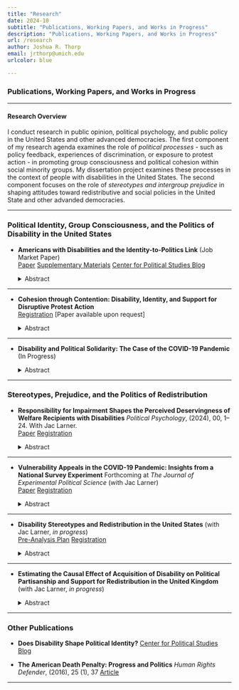 ```yaml
---
title: "Research"
date: 2024-10
subtitle: "Publications, Working Papers, and Works in Progress"
description: "Publications, Working Papers, and Works in Progress"
url: /research
author: Joshua R. Thorp
email: jrthorp@umich.edu
urlcolor: blue

--- 
```


### Publications, Working Papers, and Works in Progress

----

#### Research Overview
> <p style="font-size: 0.8em;"> 
  
I conduct research in public opinion, political psychology, and public policy in the United States and other advanced democracies. The first component of my research agenda examines the role of *political processes* - such as policy feedback,  experiences of discrimination, or exposure to protest action - in promoting group consciousness and political cohesion within social minority groups. My dissertation project examines these processes in the context of people with disabilities in the United States. The second component focuses on the role of *stereotypes and intergroup prejudice* in shaping attitudes toward redistributive and social policies in the United State and other advanded democracies. 

</p> 

----

### Political Identity, Group Consciousness, and the Politics of Disability in the United States

- **Americans with Disabilities and the Identity-to-Politics Link** (Job Market Paper)<br> 
[Paper](https://www.dropbox.com/scl/fi/2prq1resaufzbrl68si0y/BPP2_Sept2024.pdf?rlkey=sjzuw0dctya1tgiwie9vur4fs&e=1&dl=0) [Supplementary Materials](https://osf.io/4qfks/) [Center for Political Studies Blog](https://cpsblog.isr.umich.edu/?p=3152)

  <details>
  <summary>Abstract</summary>
  <p style="font-size: 0.9em;"> How do social identities become politically salient? People with disabilities (PWD) are a diverse social minority with clear links to politics. However, little is known about how disability might shape political psychology. Conventional wisdom suggests that political cohesion in diverse social groups is a consequence of (1) elite mobilization, and/or (2) intragroup contact. I argue that this conventional wisdom is largely inapplicable to disabled Americans. However, disability may become politically salient via other social processes, including experiences of stigma and discrimination, and processes of policy feedback that link disability to redistributive benefits. I test this theory using data from two original national surveys and the 2024 ANES Pilot Study. I develop an original survey measure for identification with disability - the Disability ID scale - and examine the implications of this identity for political attitudes. I find that Disability ID is strongest among those with more severe and visible impairments, and among those who receive disability welfare and accommodations. Disability ID has important implications for politics, with those higher in Disability ID reporting more ideological liberalism, Democratic partisanship, and support for a range of redistributive policies. Finally, Disability ID is cross-cutting, with the redistributive preferences of conservatives and Republicans converging with those of liberals and Democrats at high levels of Disability ID. </p> 

  ![](/BPP2_pid_interactionsfs2_minimal.png)

  </details>
  
----

- **Cohesion through Contention: Disability, Identity, and Support for Disruptive Protest Action** <br>
[Registration](https://osf.io/d96jb) [Paper available upon request] 

  <details>
  <summary>Abstract</summary>
  <p style="font-size: 0.9em;"> What drives support for protest action in diverse social groups, where group members may have different or competing political interests? This paper addresses this question by examining the attitudes of disabled Americans toward disruptive disability rights protests. While such protests are framed as advancing the interests of all disabled people - no matter their specific impairment - they frequently include policy demands that benefit only a subset of disabled people. Disability rights protests thus provide a novel context in which to examine the role of expressive (shared identity) vs. instrumental (personal benefit from policy change) motivations in shaping attitudes toward protest action. In a survey experiment (N=1016) of American adults with disabilities, I find that identification and a sense of linked fate with disabled people predict support for protest action and a willingness to participate, even when such protests are highly disruptive. By contrast, sharing the specific impairment of the protesters (mobility impairment) does not predict elevated support. More broadly, these findings provide novel empirical evidence of group consciousness among large shares of disabled Americans, and show that disabled people are mobilized by exposure to disability rights protests.</p>

  </details>


----

- **Disability and Political Solidarity: The Case of the COVID-19 Pandemic** (In Progress)

  <details>
  <summary>Abstract</summary>
  <p style="font-size: 0.9em;"> To what extent do public health threats promote political solidarity among members of vulnerable minority groups? People with disabilities (PWD) were at substantially elevated risk of severe illness and death throughout the COVID-19 pandemic. Yet, existing research has not considered how disability status shaped attitudes toward policy interventions designed to curb the spread of the virus (e.g. vaccines, social distancing, masking). Using data from two nationally representative YouGov surveys (N=2000) in the United States, I find that respondents with functional disabilities are not more likely to be vaccinated or support virus-curbing measures than their non-disabled peers. By contrast, among respondents with disabilities, those who consider disability to be an important part of their social identity, and who report a sense of linked fate with PWD are more likely to be vaccinated and more likely to support preventative measures. </p>

  </details>

----

### Stereotypes, Prejudice, and the Politics of Redistribution

- **Responsibility for Impairment Shapes the Perceived Deservingness of Welfare Recipients with Disabilities**
*Political Psychology*, (2024), 00, 1–24. With Jac Larner. <br> 
[Paper](/ThorpLarner2024_PoliticalPsych_ResponsibilityforImpairment.pdf) [Registration](/ResponsibilityforImpairment_Registration.pdf)
  <details>
  <summary>Abstract</summary>
  <p style="font-size: 0.9em;"> When do people support government assistance for people with disabilities? Disability welfare programs account for large shares of national welfare budgets, but little is known about public attitudes toward disabled welfare claimants. Drawing on psychological research in stereotype content, we argue that attitudes toward welfare for people with dis- abilities are likely to be more conditional than     previously acknowledged. In two nationally representative, preregistered survey experiments in Wales (N = 3393) and Scotland (N = 1707), we ask respondents to evaluate the deservingness of a fictitious disabled claimant to government assistance. We manipulate the claimant's outgroup status and the manner in which they acquired their impairment. We find that disabled claimants perceived as even somewhat responsible for their impairments are considered substantially less deserving of government assistance than those perceived not responsible, even when their needs for assistance are identical. Contrary to expectations, we find relatively modest and inconsistent outgroup penalties in perceived deservingness. Finally, we find large heterogeneous treatment effects among respondents holding to more authoritarian social values. These results challenge conventional wisdom regarding the universality of support for disability welfare and help explain why voters may not be inclined to punish politicians who propose cuts to programs for even stereotypically high-deserving groups. </p>

  ##### Figure 1: Main Effects by Treatment Condition

  ![](/JLJT_PolPsych2024_Figure1.png)

  </details>

----

- **Vulnerability Appeals in the COVID-19 Pandemic: Insights from a National Survey Experiment** 
Forthcoming at *The Journal of Experimental Political Science* (with Jac Larner) <br>
[Paper](/ACCEPTED_JLJT2024_JEPS_COVID19.pdf) [Registration](/JLJT_GroupVulnerabilityCOVID19_Preregistration.pdf)


  <details>
  <summary>Abstract</summary>
  <p style="font-size: 0.9em;">This study explores the impact of vulnerability appeals during the COVID-19 pandemic using a nationally representative, pre-registered survey experiment (N=4,087) conducted in mid-2021. We explore whether providing citizens with information about the vulnerability of ethnic minority and disabled citizens to COVID-19 fosters empathy and increased support for behavioural restrictions. We observe minimal statistically significant or substantive effects, although the presence of subtle effects cannot be entirely ruled out. We identify some limited indications that individuals with disabilities exhibit increased support for restrictions when exposed to information about the vulnerability of disabled people to COVID-19, but these effects are inconsistent. Therefore, our findings provide limited evidence to confirm or rule out that using vulnerability appeals alone is effective for influencing public attitudes toward behavioural restrictions. The findings point toward avenues for future research, including a closer examination of heterogeneous responses to public health messaging among population subgroups. </p>

  ##### Figure 2: Timing of Experiment in the COVID-19 Pandemic

  ![](/JLJT_JEPS2024_Figure2.png)

  </details>  


----

- **Disability Stereotypes and Redistribution in the United States** (with Jac Larner, *in progress*) <br>
[Pre-Analysis Plan](https://www.dropbox.com/scl/fi/pnzgeoehsscme4iegwn4o/Disability_Stereotypes_PAP.pdfrlkey=d2yo7hef1rkbgcr2tha3ybhto&dl=0) [Registration](https://osf.io/e7r2q)



  <details>
  <summary>Abstract</summary>
  <p style="font-size: 0.9em;"> In multiple studies across time and in differing contexts, opposition to state welfare has been linked to beliefs on the demographic composition of welfare recipients. Particular, and almost exclusive, attention has been paid to the share of groups stereotyped as ’undeserving’, namely people from minority ethnic backgrounds and immigrants. In this paper, we test whether eliciting associations between welfare and disabled people - a group frequently stereotyped as highly deserving - increases support for welfare. Using a nationally representative survey experiment conducted in the United States, we employ random assignment to different treatments aimed at providing distinct signals regarding the proportion of welfare recipients who are disabled. Our analysis encompasses both attitudinal shifts and behavioral responses elicited by these treatments. </p>

  </details>  

----

- **Estimating the Causal Effect of Acquisition of Disability on Political Partisanship and Support for Redistribution in the United Kingdom** (with Jac Larner, *in progress*)


  <details>
  <summary>Abstract</summary>
  <p style="font-size: 0.9em;"> Ageing populations across the developed world have resulted in larger shares of national populations spending more years of life with disabilities and chronic health conditions (Carpenter 2012). How does the acquisition of such conditions shape political behavior? This project utilizes original panel data collected as part of the British Election Study (BES) to estimate the causal effect of acquiring a disabling impairment on political partisanship and support for redistribution in the United Kingdom. In doing so, we contribute to ongoing debates regarding the role of disability and chronic health conditions in shaping political attitudes, and present novel evidence on the political consequences of ageing populations.
    
  </details>  


----

### Other Publications


- **Does Disability Shape Political Identity?** [Center for Political Studies Blog](https://cpsblog.isr.umich.edu/?p=3152)

  
- **The American Death Penalty: Progress and Politics**
*Human Rights Defender*, (2016), 25 (1), 37 [Article](https://www.dropbox.com/scl/fi/d7dgx0j4gemuftzbh9oqa/25HumRtsDefender34.pdf?rlkey=5r4cktaob0tsn9p2ylrgna7st&st=haf1jxqk&dl=0)

</p>

----





